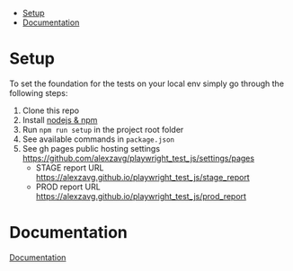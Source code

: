 - [Setup](#setup)
- [Documentation](#documentation)

# Setup
To set the foundation for the tests on your local env simply go through the following steps:
1. Clone this repo
2. Install [nodejs & npm](https://nodejs.org/en/) 
3. Run `npm run setup` in the project root folder
4. See available commands in `package.json`
5. See gh pages public hosting settings https://github.com/alexzavg/playwright_test_js/settings/pages
   - STAGE report URL https://alexzavg.github.io/playwright_test_js/stage_report
   - PROD report URL https://alexzavg.github.io/playwright_test_js/prod_report

# Documentation
[Documentation]()